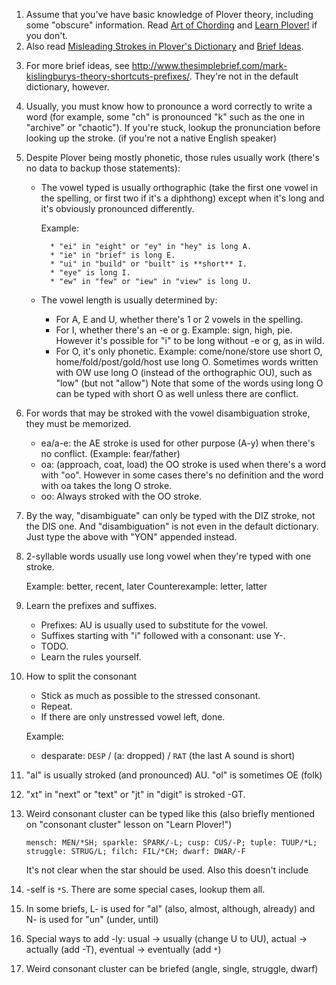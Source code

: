 1. Assume that you've have basic knowledge of Plover theory, including some "obscure" information.
    Read [Art of Chording](https://www.artofchording.com/) and [Learn Plover!](https://sites.google.com/site/ploverdoc/)
    if you don't.
2. Also read [Misleading Strokes in Plover's Dictionary][1] and [Brief Ideas][2].

[1]: https://github.com/openstenoproject/plover/wiki/Misleading-Strokes-in-Plover's-Dictionary
[2]: https://github.com/openstenoproject/plover/wiki/Brief-Ideas

3. For more brief ideas, see http://www.thesimplebrief.com/mark-kislingburys-theory-shortcuts-prefixes/. They're not
    in the default dictionary, however.
4. Usually, you must know how to pronounce a word correctly to write a word
    (for example, some "ch" is pronounced "k" such as the one in "archive" or "chaotic").
    If you're stuck, lookup the pronunciation before looking up the stroke. (if you're not a native English speaker)
5. Despite Plover being mostly phonetic, those rules usually work (there's no data to backup those statements):
    * The vowel typed is usually orthographic (take the first one vowel in the spelling, or first two if it's a diphthong)
        except when it's long and it's obviously pronounced differently.
        
        Example:

            * "ei" in "eight" or "ey" in "hey" is long A.
            * "ie" in "brief" is long E.
            * "ui" in "build" or "built" is **short** I.
            * "eye" is long I.
            * "ew" in "few" or "iew" in "view" is long U.
    * The vowel length is usually determined by:
        * For A, E and U, whether there's 1 or 2 vowels in the spelling.
        * For I, whether there's an -e or g. Example: sign, high, pie.  
            However it's possible for "i" to be long without -e or g, as in wild.
        * For O, it's only phonetic.
            Example: come/none/store use short O, home/fold/post/gold/host use
            long O.
            Sometimes words written with OW use long O (instead of the orthographic
            OU), such as "low" (but not "allow")
            Note that some of the words using long O can be typed with short
            O as well unless there are conflict.

6. For words that may be stroked with the vowel disambiguation stroke, they
    must be memorized.
    * ea/a-e: the AE stroke is used for other purpose (A-y) when there's
        no conflict. (Example: fear/father)
    * oa: (approach, coat, load) the OO stroke is used when there's a word
        with "oo". However in some cases there's no definition and the word
        with oa takes the long O stroke.
    * oo: Always stroked with the OO stroke.

7. By the way, "disambiguate" can only be typed with the DIZ stroke, not
    the DIS one. And "disambiguation" is not even in the default dictionary.
    Just type the above with "YON" appended instead.

8. 2-syllable words usually use long vowel when they're typed with one stroke.
    
    Example: better, recent, later
    Counterexample: letter, latter

9. Learn the prefixes and suffixes.
    * Prefixes: AU is usually used to substitute for the vowel.
    * Suffixes starting with "i" followed with a consonant: use Y-.
    * TODO.
    * Learn the rules yourself.

10. How to split the consonant
    * Stick as much as possible to the stressed consonant.
    * Repeat.
    * If there are only unstressed vowel left, done.
    
    Example:
    
    * desparate: `DESP` / (a: dropped) / `RAT` (the last A sound is short)

11. "al" is usually stroked (and pronounced) AU. "ol" is sometimes OE (folk)
12. "xt" in "next" or "text" or "jt" in "digit" is stroked -GT.

13. Weird consonant cluster can be typed like this (also briefly mentioned
    on "consonant cluster" lesson on "Learn Plover!")

    `mensch: MEN/*SH; sparkle: SPARK/-L; cusp: CUS/-P; tuple: TUUP/*L;`
    `struggle: STRUG/L; filch: FIL/*CH; dwarf: DWAR/-F`

    It's not clear when the star should be used. Also this doesn't include

14. -self is `*S`. There are some special cases, lookup them all.

15. In some briefs, L- is used for "al" (also, almost, although, already)
    and N- is used for "un" (under, until)

16. Special ways to add -ly: usual -> usually (change U to UU),
    actual -> actually (add -T), eventual -> eventually (add `*`)

17. Weird consonant cluster can be briefed (angle, single, struggle, dwarf)
